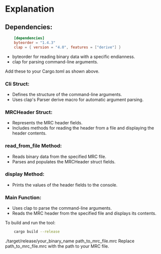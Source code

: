 # Explanation

## Dependencies:

```toml
    [dependencies]
    byteorder = "1.4.3"
    clap = { version = "4.0", features = ["derive"] }
```
- byteorder for reading binary data with a specific endianness.
- clap for parsing command-line arguments.  

Add these to your Cargo.toml as shown above.

### Cli Struct:

- Defines the structure of the command-line arguments.
- Uses clap's Parser derive macro for automatic argument parsing.

### MRCHeader Struct:

- Represents the MRC header fields.
- Includes methods for reading the header from a file and displaying the header contents.

### read_from_file Method:

- Reads binary data from the specified MRC file.
- Parses and populates the MRCHeader struct fields.

### display Method:

- Prints the values of the header fields to the console.

### Main Function:

- Uses clap to parse the command-line arguments.
- Reads the MRC header from the specified file and displays its contents.

To build and run the tool:

```bash
    cargo build --release
```

./target/release/your_binary_name path_to_mrc_file.mrc
Replace path_to_mrc_file.mrc with the path to your MRC file.